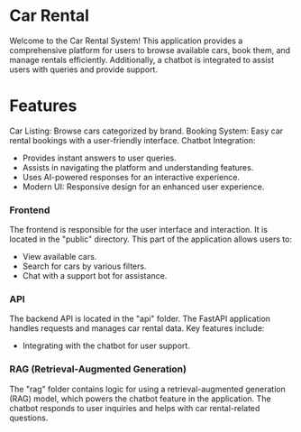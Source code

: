 # Car Rental

Welcome to the Car Rental System! This application provides a comprehensive platform for users to browse available cars, book them, and manage rentals efficiently. Additionally, a chatbot is integrated to assist users with queries and provide support.

# Features
Car Listing: Browse cars categorized by brand.
Booking System: Easy car rental bookings with a user-friendly interface.
Chatbot Integration:
 - Provides instant answers to user queries.
 - Assists in navigating the platform and understanding features.
 - Uses AI-powered responses for an interactive experience.
 - Modern UI: Responsive design for an enhanced user experience.

### Frontend
The frontend is responsible for the user interface and interaction. It is located in the "public" directory. This part of the application allows users to:

- View available cars.
- Search for cars by various filters.
- Chat with a support bot for assistance.

### API
The backend API is located in the "api" folder. The FastAPI application handles requests and manages car rental data. Key features include:
- Integrating with the chatbot for user support.

### RAG (Retrieval-Augmented Generation)
The "rag" folder contains logic for using a retrieval-augmented generation (RAG) model, which powers the chatbot feature in the application. The chatbot responds to user inquiries and helps with car rental-related questions.

